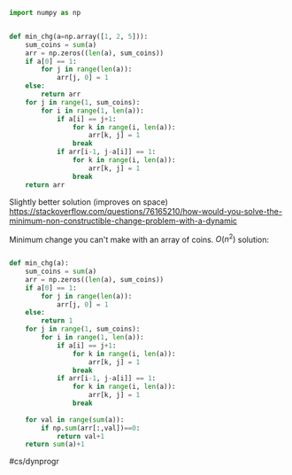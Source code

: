 ```python
import numpy as np


def min_chg(a=np.array([1, 2, 5])):
	sum_coins = sum(a)
	arr = np.zeros((len(a), sum_coins))
	if a[0] == 1:
		for j in range(len(a)):
			arr[j, 0] = 1
	else:
		return arr
	for j in range(1, sum_coins):
		for i in range(1, len(a)):
			if a[i] == j+1:
				for k in range(i, len(a)):
					arr[k, j] = 1
				break
			if arr[i-1, j-a[i]] == 1:
				for k in range(i, len(a)):
					arr[k, j] = 1
				break
	return arr

```

Slightly better solution (improves on space)
https://stackoverflow.com/questions/76165210/how-would-you-solve-the-minimum-non-constructible-change-problem-with-a-dynamic

Minimum change you can't make with an array of coins. $O(n^2)$ solution:

``` Python

def min_chg(a):
    sum_coins = sum(a)
    arr = np.zeros((len(a), sum_coins))
    if a[0] == 1:
        for j in range(len(a)):
            arr[j, 0] = 1
    else:
        return 1
    for j in range(1, sum_coins):
        for i in range(1, len(a)):
            if a[i] == j+1:
                for k in range(i, len(a)):
                    arr[k, j] = 1
                break
            if arr[i-1, j-a[i]] == 1:
                for k in range(i, len(a)):
                    arr[k, j] = 1
                break
                
    for val in range(sum(a)):
        if np.sum(arr[:,val])==0:
            return val+1
    return sum(a)+1
```
#cs/dynprogr 